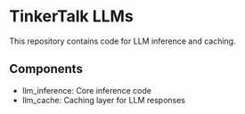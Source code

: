 # TinkerTalk LLMs

This repository contains code for LLM inference and caching.

## Components

- llm_inference: Core inference code
- llm_cache: Caching layer for LLM responses
